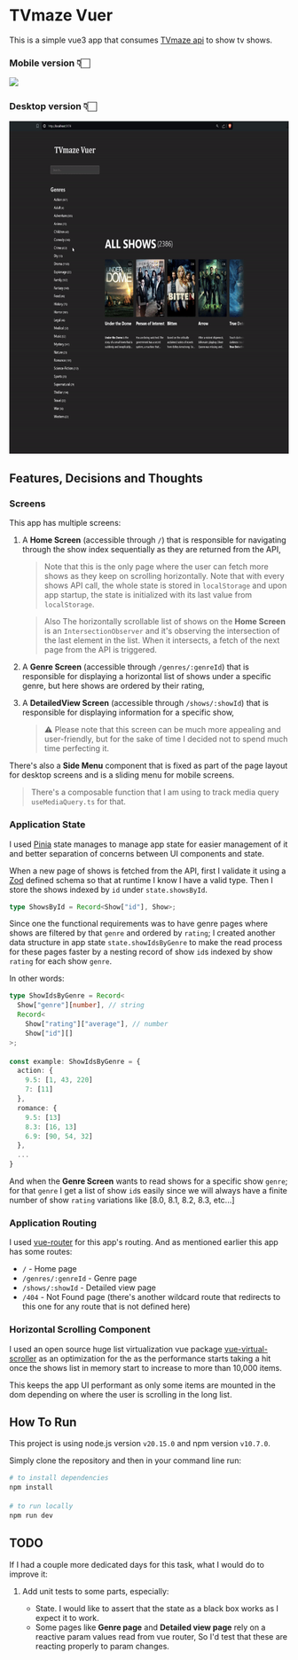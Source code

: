 # TVmaze Vuer

This is a simple vue3 app that consumes [TVmaze api](https://www.tvmaze.com/api) to show tv shows.

### Mobile version 👇🏻

<img src="public/mobile-intro.gif" height="600" />

### Desktop version 👇🏻

<img src="public/desktop-intro.gif" height="600" />

## Features, Decisions and Thoughts

### Screens

This app has multiple screens:

1. A **Home Screen** (accessible through `/`) that is responsible for navigating through the show index sequentially as they are returned from the API,

   > Note that this is the only page where the user can fetch more shows as they keep on scrolling horizontally.
   > Note that with every shows API call, the whole state is stored in `localStorage` and upon app startup, the state is initialized with its last value from `localStorage`.

   > Also The horizontally scrollable list of shows on the **Home Screen** is an `IntersectionObserver` and it's observing the intersection of the last element in the list. When it intersects, a fetch of the next page from the API is triggered.

2. A **Genre Screen** (accessible through `/genres/:genreId`) that is responsible for displaying a horizontal list of shows under a specific genre, but here shows are ordered by their rating,

3. A **DetailedView Screen** (accessible through `/shows/:showId`) that is responsible for displaying information for a specific show,

   > ⚠️ Please note that this screen can be much more appealing and user-friendly, but for the sake of time I decided not to spend much time perfecting it.

There's also a **Side Menu** component that is fixed as part of the page layout for desktop screens and is a sliding menu for mobile screens.

> There's a composable function that I am using to track media query `useMediaQuery.ts` for that.

### Application State

I used [Pinia](https://pinia.vuejs.org/) state manages to manage app state for easier management of it and better separation of concerns between UI components and state.

When a new page of shows is fetched from the API, first I validate it using a [Zod](https://zod.dev/) defined schema so that at runtime I know I have a valid type. Then I store the shows indexed by `id` under `state.showsById`.

```typescript
type ShowsById = Record<Show["id"], Show>;
```

Since one the functional requirements was to have genre pages where shows are filtered by that `genre` and ordered by `rating`; I created another data structure in app state `state.showIdsByGenre` to make the read process for these pages faster by a nesting record of show `id`s indexed by show `rating` for each show `genre`.

In other words:

```typescript
type ShowIdsByGenre = Record<
  Show["genre"][number], // string
  Record<
    Show["rating"]["average"], // number
    Show["id"][]
>;

const example: ShowIdsByGenre = {
  action: {
    9.5: [1, 43, 220]
    7: [11]
  },
  romance: {
    9.5: [13]
    8.3: [16, 13]
    6.9: [90, 54, 32]
  },
  ...
}
```

And when the **Genre Screen** wants to read shows for a specific show `genre`; for that `genre` I get a list of show `id`s easily since we will always have a finite number of show `rating` variations like [8.0, 8.1, 8.2, 8.3, etc...]

### Application Routing

I used [vue-router](https://router.vuejs.org/) for this app's routing. And as mentioned earlier this app has some routes:

- `/` - Home page
- `/genres/:genreId` - Genre page
- `/shows/:showId` - Detailed view page
- `/404` - Not Found page (there's another wildcard route that redirects to this one for any route that is not defined here)

### Horizontal Scrolling Component

I used an open source huge list virtualization vue package [vue-virtual-scroller](https://www.npmjs.com/package/vue-virtual-scroller) as an optimization for the as the performance starts taking a hit once the shows list in memory start to increase to more than 10,000 items.

This keeps the app UI performant as only some items are mounted in the dom depending on where the user is scrolling in the long list.

## How To Run

This project is using node.js version `v20.15.0` and npm version `v10.7.0`.

Simply clone the repository and then in your command line run:

```sh
# to install dependencies
npm install

# to run locally
npm run dev
```

## TODO

If I had a couple more dedicated days for this task, what I would do to improve it:

1. Add unit tests to some parts, especially:

   - State. I would like to assert that the state as a black box works as I expect it to work.
   - Some pages like **Genre page** and **Detailed view page** rely on a reactive param values read from vue router, So I'd test that these are reacting properly to param changes.
